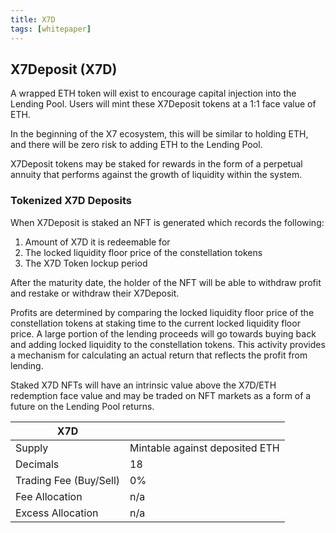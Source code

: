 ```yaml
---
title: X7D
tags: [whitepaper]
---
```


## X7Deposit (X7D)

A wrapped ETH token will exist to encourage capital injection into the Lending Pool. Users will mint these X7Deposit tokens at a 1:1 face value of ETH.

In the beginning of the X7 ecosystem, this will be similar to holding ETH, and there will be zero risk to adding ETH to the Lending Pool.

X7Deposit tokens may be staked for rewards in the form of a perpetual annuity that performs against the growth of liquidity within the system.

### Tokenized X7D Deposits

When X7Deposit is staked an NFT is generated which records the following:

1. Amount of X7D it is redeemable for
1. The locked liquidity floor price of the constellation tokens
1. The X7D Token lockup period

After the maturity date, the holder of the NFT will be able to withdraw profit and restake or withdraw their X7Deposit.

Profits are determined by comparing the locked liquidity floor price of the constellation tokens at staking time to the current locked liquidity floor price. A large portion of the lending proceeds will go towards buying back and adding locked liquidity to the constellation tokens. This activity provides a mechanism for calculating an actual return that reflects the profit from lending.

Staked X7D NFTs will have an intrinsic value above the X7D/ETH redemption face value and may be traded on NFT markets as a form of a future on the Lending Pool returns.

| X7D                    |                                |
| ---------------------- | ------------------------------ |
| Supply                 | Mintable against deposited ETH |
| Decimals               | 18                             |
| Trading Fee (Buy/Sell) | 0%                             |
| Fee Allocation         | n/a                            |
| Excess Allocation      | n/a                            |

